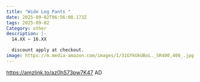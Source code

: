 ```yaml
---
title: "Wide Leg Pants "
date: 2025-09-02T06:56:08.173Z
tags: 2025-09-02
Category: other
description: |-
  14.XX ~ 16.XX 

  discount apply at checkout.
image: https://m.media-amazon.com/images/I/31GYkUkUBoL._SR400,400_.jpg
---
```

https://amzlink.to/az0hS73pw7K47    AD